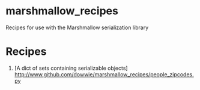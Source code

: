 # marshmallow_recipes
Recipes for use with the Marshmallow serialization library


Recipes
===========

1. [A dict of sets containing serializable objects] http://www.github.com/dowwie/marshmallow_recipes/people_zipcodes.py

